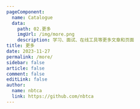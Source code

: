```yaml
---
pageComponent:
  name: Catalogue
  data:
    path: 02.更多
    imgUrl: /img/more.png
    description: 学习、面试、在线工具等更多文章和页面
title: 更多
date: 2023-11-27
permalink: /more/
sidebar: false
article: false
comment: false
editLink: false
author:
  name: nbtca
  link: https://github.com/nbtca
---
```

